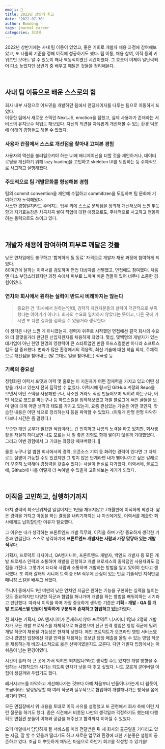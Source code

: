 ```yaml
---
emoji: 📓
title: 2022년 상반기 회고
date: '2022-07-30'
author: Bomdong
tags: journal career
categories: 회고록
---
```


2022년 상반기에는 사내 팀 이동이 있었고, 좋은 기회로 개발자 채용 과정에 참여해보았고, 또 나름의 기준을 정해 이직에 성공하기도 했다. 
팀 이동, 채용 참여, 이직 등의 키워드만 보아도 알 수 있듯이 꽤나 역동적이였던 시간이였다. 
그 흐름이 이제야 일단락되어 다소 늦었지만 상반기 중 배우고 깨달은 것들을 정리해본다.

<br/>

## 사내 팀 이동으로 배운 스스로의 힘
회사 내부 사정으로 어드민을 개발하던 팀에서 랜딩페이지를 다루는 팀으로 이동하게 되었다. <br/>
이동한 팀에서 새로운 스택인 Next.JS, emotion을 접했고, 실제 사용자가 존재하는 서비스의 유지보수 작업도 해보았다.
자신의 의견을 자유롭게 개진해볼 수 있는 환경 덕분에 아래의 경험들도 해볼 수 있었다.

### 사용자 관점에서 스스로 개선점을 찾아내 고쳐본 경험
사용자의 액션을 불러일으켜야 하는 UI에 애니메이션을 더할 것을 제안하거나, 데이터 로딩을 개선하기 위해 lazy loading을 고민하고 skeleton UI를 도입하는 등 주체적으로 사고하고 실행해봤다.

### 주도적으로 팀 개발문화를 형성해본 경험
팀의 commit convention을 제안해 수립하고 commitizen을 도입하며 팀 문화에 기여하고자 노력해봤다. <br/>
사소한 경험일지라도 주어지는 업무 외에 스스로 문제점을 정의해 개선해보며 느낀 뿌듯함과 자기효능감은 차곡차곡 쌓여 직업에 대한 애정으로도, 주체적으로 사고하고 행동하려는 동력으로도 쓰이고 있다.

<br/>

## 개발자 채용에 참여하며 피부로 깨달은 것들
낮은 연차임에도 불구하고 '함께하게 될 동료' 자격으로 개발자 채용 과정에 참여하게 되었다. <br/>
80여건에 달하는 이력서를 검토하며 면접 대상자를 선별했고, 면접에도 참여했다.
처음엔 다소 부담스러웠지만 과정 속에서 피부로 느끼며 배운 점들이 있어 너무나 소중한 경험이였다.

### 연차와 회사에서 원하는 실력이 반드시 비례하지는 않는다
>중요한 건 '회사에서 원하는'인데, 경력직 지원자분들의 실력이 객관적으로 부족했다는 이야기가 아니다. 회사의 수요와 일치하지 않았다는 뜻이고, 다른 곳에 가시면 또 다른 결과를 접하실 수 있을거라 생각한다.

이 생각은 나만 느낀 게 아니였는지, 경력자 위주로 시작했던 면접에선 결국 회사의 수요와 더 잘맞을거라 판단된 신입지원자를 채용하게 되었다. 몇십, 몇백명의 개발자가 있는 대기업이 아닌 한명 한명의 영향력이 큰 스타트업인 만큼 하드스킬뿐만 아니라 소프트스킬도 참 중요했다. 변화가 많은 환경에서의 적응력, 최신 기술에 대한 학습 의지, 주체적으로 개선점을 찾아내는 (말 그대로 일을 찾아내는) 적극성 등

### 기록의 중요성
정형화된 이력서 포맷과 이력 몇 줄로는 이 지원자가 어떤 잠재력을 가지고 있고 어떤 성향을 가지고 있는지 전혀 짐작할 수 없었다.
이력서에 링크된 GitHub 계정의 Repo를 보면서 어떤 스택을 사용해봤구나, 사소한 거라도 직접 만들어보며 익히려 하는구나, 어떤 식으로 코드를 짜는구나 등 하드스킬을 짐작해보았고
개발 블로그에 써진 글들을 보며 일에 대해 어떤 생각과 태도를 가지고 있는지, 요즘 관심있는 기술은 어떤 것인지, 학습한 내용은 어떤 식으로 정리하는지 등을 파악할 수 있었다. (이렇게 한명 한명 파악하다보니 시간은 좀 걸렸다.)

꾸준한 개인 공부가 필요한 직업이라는 건 인지하고 나름의 노력을 하고 있지만, 회사생활을 착실히 하다보면 나도 모르는 새 질 좋은 경험도 함께 쌓이지 않을까 기대했었다. 그리고 이번 경험에서 그 기대는 와장창 깨져버렸다. 🫥

물론 누구나 알 법한 회사에서의 경력, 오픈소스 기여 등 화려한 경력이 있다면 그 자체로도 설명이 가능할 수도 있겠지만 그
렇지 않은 단계라면 내가 뻗어나가고 싶은 갈래로 더 꾸준히 노력해야 경쟁력을 갖출수 있다는 사실이 현실로 다가왔다.
이력서에, 블로그에, Github에 나를 어떻게 더 녹여낼 수 있을까 고민해보는 계기가 되었다.

<br/>

## 이직을 고민하고, 실행하기까지
마치 경력의 최소단위처럼 일컬어지는 1년을 채우지않고 7개월만에 이직하게 되었다.
짧은 경력을 가지고 이동을 하는 결정을 내리기까지는 나 자신에게도, 이력서를 제출한 회사에게도 납득할만한 이유가 필요했다.

그 이유는 내가 생각하는 프론트엔드 개발 직무와, 이직을 하며 가장 중요하게 생각한 기준과 연결된다.
스스로 생각하기에 **프론트엔드 개발자는 사람과 가장 맞닿아 있는 개발 직무**다.

기획자, 프로덕트 디자이너, QA엔지니어, 프론트엔드 개발자, 백엔드 개발자 등 모든 개발 프로세스 인력과 소통하며 개발을 진행하고 개발 프로세스의 종착점인 사용자와도 접점을 가진다. 그렇기에 더더욱 사람과 소통하며 개발하는 방법을 알고 있어야 한다고 생각했다.
또 여러 갈래의 시니어 트랙 중 EM 직무에 관심이 있는 만큼 기술적인 지식만큼 매니징 스킬을 배우고 싶었다.

주니어 중에서도 1년 미만의 낮은 연차인 지금은 원하는 기능을 구현하는 실력을 높이는 것도 중요하지만
다양한 직군과 협업을 해나가며 개발을 하는 방법을 배워야하는 시기라고 판단했다.
따라서 이직을 하며 가장 중요하게 생각한 기준은 **기획 - 개발 - QA 등 개발 프로세스별 인원이 명확하게 구분되어 존재하고 협업하고 있는가**였다.

전 회사는 기획자, QA 엔지니어가 존재하지 않아 프로덕트 디자이너 1명과 2명의 개발자가 모든 개발 프로세스를 자체적으로 해결했으며
신규 인력 영입은 영업 직군에 밀려 개발 직군이 채용될 가능성은 현저히 낮았다.
메인 프로덕트가 오프라인 영업 서비스였으니 경영진 입장에선 개발 인력을 채용하는 것보단 당장 매출을 올릴 수 있는 영업 직군을 채용하는게 비즈니스적으로 옳은 선택이였을지도 모른다. 
다만 개발자 입장에서는 아쉬움이 남는 환경이였다.

시간이 흘러 더 큰 곳에 가서 익히면 되지않나?라고 생각할 수도 있지만 개발 방향을 수립하는 시행착오의 시기는
되도록 연차가 낮을 때 겪고 싶었다. 나도 모르게 굳어버릴 아집이 생길까봐 두렵기도 했다.

레거시코드를 파악하고 개선해나가는 것보다 아예 처음부터 만들어나가는게 더 쉽듯이,
조금이라도 말랑말랑할 때 여러 직군과 실무적으로 협업하며 개발해나가는 방식을 몸에 새기려 한다.

모든 면접장에서 위 내용을 토대로 이직 사유를 설명했고 또 관련해서 회사 측에 이런 저런 질문을 하기도 했다.
좁은 식견에서 비롯된 나만의 생각일까 걱정하기도 했는데 다행히도 면접관 분들이 이해와 공감을 해주셨고 합격까지 이어질 수 있었다.

오퍼 메일에서 담당하게 될 서비스를 미리 전달받은 뒤 새 회사의 출근일을 기다리고 있는 지금,
잘 할 수 있을까 떨리기도 하고 새로운 업무와 환경에 대한 기분좋은 설렘이 공존하고 있다.
조금 더 뿌듯하게 채워진 마음으로 하반기 회고를 작성할 수 있기를!

```toc
```